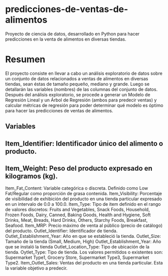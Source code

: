 # predicciones-de-ventas-de-alimentos
Proyecto de ciencia de datos, desarrollado en Python para hacer predicciones en la venta de alimentos en diversas tiendas.

# Resumen

El proyecto consiste en llevar a cabo un análisis exploratorio de datos sobre un conjunto de datos relacionados a ventas de alimentos en diversas tiendas, sean éstas de tamaño pequeño, mediano y grande. Luego se detallarán las variables (nombres) de las columnas del conjunto de datos. Después del análisis exploratorio, se procede a generar un Modelo de Regresión Lineal y un Árbol de Regresión (ambos para predecir ventas) y calcular métricas de regresión para poder determinar qué modelo es óptimo para hacer las predicciones de ventas de alimentos.

## Variables
##    Item_Identifier: Identificador único del alimento o producto.
##    Item_Weight: Peso del producto expresado en kilogramos (kg).
Item_Fat_Content: Variable categórica o discreta. Definido como Low Fat/Regular como proporción de grasa contenida.
Item_Visibility: Porcentaje de visibilidad de exhibición del producto en una tienda particular expresado en un intervalo de 0.0 a 100.0.
Item_Type: Tipo de item definido en el rango de valores discretos: Fruits and Vegetables, Snack Foods, Household, Frozen Foods, Dairy, Canned, Baking Goods, Health and Hygiene, Soft Drinks, Meat, Breads, Hard Drinks, Others, Starchy Foods, Breakfast, Seafood.
Item_MRP: Precio máximo de venta al público (precio de catálogo) del producto.
Outlet_Identifier: Identificador de tienda.
Outlet_Establishment_Year: Año en que se estableció la tienda.
Outlet_Size: Tamaño de la tienda (Small, Medium, High)
Outlet_Establishment_Year: Año que se instaló la tienda
Outlet_Location_Type: Tipo de ubicación de la tienda.
Oytlet_Type: Tipo de tienda. Los valores permitidos o existentes son: Supermarket Type1, Grocery Store, Supermarket Type3, Supermarket Type2.
Item_Outlet_Sales: Ventas del producto en una tienda particular. Esta la variable objetivo a predecir.
